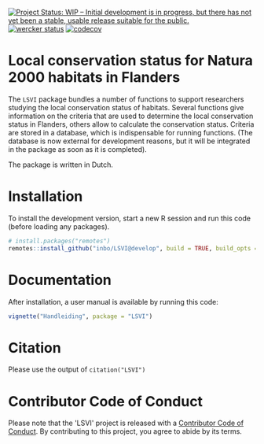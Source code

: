 [![Project Status: WIP – Initial development is in progress, but there has not yet been a stable, usable release suitable for the public.](http://www.repostatus.org/badges/latest/wip.svg)](http://www.repostatus.org/#wip)
[![wercker status](https://app.wercker.com/status/91ffc2688434d321a85dc5d79fd7c428/s/develop "wercker status")](https://app.wercker.com/project/byKey/91ffc2688434d321a85dc5d79fd7c428)
[![codecov](https://codecov.io/gh/inbo/LSVI/branch/develop/graph/badge.svg)](https://codecov.io/gh/inbo/LSVI)

# Local conservation status for Natura 2000 habitats in Flanders

The `LSVI` package bundles a number of functions to support researchers studying the local conservation status of habitats. Several functions give information on the criteria that are used to determine the local conservation status in Flanders, others allow to calculate the conservation status. Criteria are stored in a database, which is indispensable for running functions. (The database is now external for development reasons, but it will be integrated in the package as soon as it is completed).

The package is written in Dutch.

# Installation

To install the development version, start a new R session and run this code (before loading any packages). 

```r
# install.packages("remotes")
remotes::install_github("inbo/LSVI@develop", build = TRUE, build_opts = c("--no-resave-data", "--no-manual"))
```

# Documentation

After installation, a user manual is available by running this code:

```r
vignette("Handleiding", package = "LSVI")
```

# Citation

Please use the output of `citation("LSVI")`

# Contributor Code of Conduct

Please note that the 'LSVI' project is released with a [Contributor Code of Conduct](LICENSE.md). By contributing to this project, you agree to abide by its terms.
